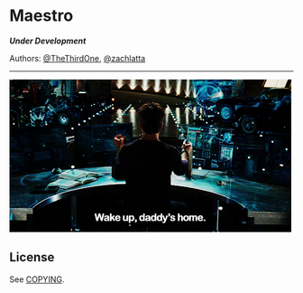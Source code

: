 # Maestro

**_Under Development_**

Authors: [@TheThirdOne](https://github.com/TheThirdOne),
[@zachlatta](https://github.com/zachlatta)

-------------------------------------------------------------------------------

![](stark.gif)

## License

See [COPYING](COPYING).
